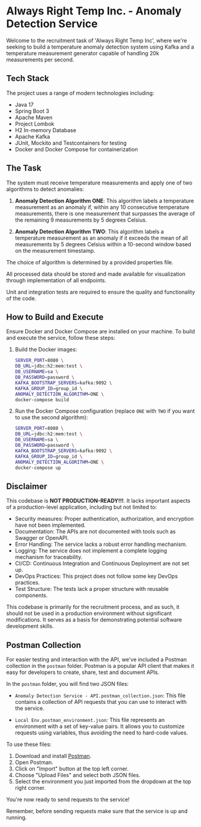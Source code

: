 # Always Right Temp Inc. - Anomaly Detection Service

Welcome to the recruitment task of 'Always Right Temp Inc', where we're seeking to build a temperature anomaly detection system using Kafka and a temperature measurement generator capable of handling 20k measurements per second.

## Tech Stack
The project uses a range of modern technologies including:
- Java 17
- Spring Boot 3
- Apache Maven
- Project Lombok
- H2 In-memory Database
- Apache Kafka
- JUnit, Mockito and Testcontainers for testing
- Docker and Docker Compose for containerization

## The Task

The system must receive temperature measurements and apply one of two algorithms to detect anomalies:

1. **Anomaly Detection Algorithm ONE**: This algorithm labels a temperature measurement as an anomaly if, within any 10 consecutive temperature measurements, there is one measurement that surpasses the average of the remaining 9 measurements by 5 degrees Celsius.

2. **Anomaly Detection Algorithm TWO**: This algorithm labels a temperature measurement as an anomaly if it exceeds the mean of all measurements by 5 degrees Celsius within a 10-second window based on the measurement timestamp.

The choice of algorithm is determined by a provided properties file.

All processed data should be stored and made available for visualization through implementation of all endpoints.

Unit and integration tests are required to ensure the quality and functionality of the code.

## How to Build and Execute

Ensure Docker and Docker Compose are installed on your machine. To build and execute the service, follow these steps:

1. Build the Docker images:
    ```bash
   SERVER_PORT=8080 \
   DB_URL=jdbc:h2:mem:test \
   DB_USERNAME=sa \
   DB_PASSWORD=password \
   KAFKA_BOOTSTRAP_SERVERS=kafka:9092 \
   KAFKA_GROUP_ID=group_id \
   ANOMALY_DETECTION_ALGORITHM=ONE \
   docker-compose build
    ```

2. Run the Docker Compose configuration (replace `ONE` with `TWO` if you want to use the second algorithm):
    ```bash
    SERVER_PORT=8080 \
    DB_URL=jdbc:h2:mem:test \
    DB_USERNAME=sa \
    DB_PASSWORD=password \
    KAFKA_BOOTSTRAP_SERVERS=kafka:9092 \
    KAFKA_GROUP_ID=group_id \
    ANOMALY_DETECTION_ALGORITHM=ONE \
    docker-compose up
    ```

## Disclaimer

This codebase is **NOT PRODUCTION-READY!!!**. It lacks important aspects of a production-level application, including but not limited to:

- Security measures: Proper authentication, authorization, and encryption have not been implemented.
- Documentation: The APIs are not documented with tools such as Swagger or OpenAPI.
- Error Handling: The service lacks a robust error handling mechanism.
- Logging: The service does not implement a complete logging mechanism for traceability.
- CI/CD: Continuous Integration and Continuous Deployment are not set up.
- DevOps Practices: This project does not follow some key DevOps practices.
- Test Structure: The tests lack a proper structure with reusable components.

This codebase is primarily for the recruitment process, and as such, it should not be used in a production environment without significant modifications. It serves as a basis for demonstrating potential software development skills.

## Postman Collection

For easier testing and interaction with the API, we've included a Postman collection in the `postman` folder. Postman is a popular API client that makes it easy for developers to create, share, test and document APIs.

In the `postman` folder, you will find two JSON files:

- `Anomaly Detection Service - API.postman_collection.json`: This file contains a collection of API requests that you can use to interact with the service.

- `Local Env.postman_environment.json`: This file represents an environment with a set of key-value pairs. It allows you to customize requests using variables, thus avoiding the need to hard-code values.

To use these files:

1. Download and install [Postman](https://www.postman.com/downloads/).
2. Open Postman.
3. Click on "Import" button at the top left corner.
4. Choose "Upload Files" and select both JSON files.
5. Select the environment you just imported from the dropdown at the top right corner.

You're now ready to send requests to the service!

Remember, before sending requests make sure that the service is up and running.
